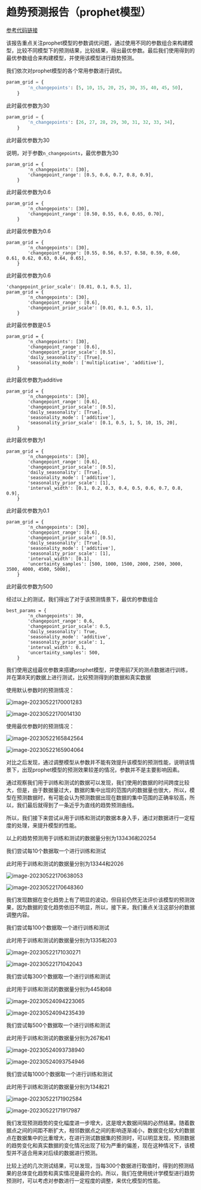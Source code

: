 # 趋势预测报告（prophet模型）

[参考代码链接](**https://github.com/xiao21wei/technology**)

该报告重点关注prophet模型的参数调优问题，通过使用不同的参数组合来构建模型，比较不同模型下的预测结果，比较结果，得出最优参数。最后我们使用得到的最优参数组合来构建模型，并使用该模型进行趋势预测。

我们依次对prophet模型的各个常用参数进行调优。

```python
param_grid = {
        'n_changepoints': [5, 10, 15, 20, 25, 30, 35, 40, 45, 50],
    }
```

此时最优参数为30

```python
param_grid = {
        'n_changepoints': [26, 27, 28, 29, 30, 31, 32, 33, 34],
    }
```

此时最优参数为30

说明，对于参数`n_changepoints`，最优参数为30

```
param_grid = {
        'n_changepoints': [30],
        'changepoint_range': [0.5, 0.6, 0.7, 0.8, 0.9],
    }
```

此时最优参数为0.6

```
param_grid = {
        'n_changepoints': [30],
        'changepoint_range': [0.50, 0.55, 0.6, 0.65, 0.70],
    }
```

此时最优参数为0.6



```
param_grid = {
        'n_changepoints': [30],
        'changepoint_range': [0.55, 0.56, 0.57, 0.58, 0.59, 0.60, 0.61, 0.62, 0.63, 0.64, 0.65],
    }
```

此时最优参数为0.6

```
'changepoint_prior_scale': [0.01, 0.1, 0.5, 1],
param_grid = {
        'n_changepoints': [30],
        'changepoint_range': [0.6],
        'changepoint_prior_scale': [0.01, 0.1, 0.5, 1],
    }
```

此时最优参数是0.5

```
param_grid = {
        'n_changepoints': [30],
        'changepoint_range': [0.6],
        'changepoint_prior_scale': [0.5],
        'daily_seasonality': [True],
        'seasonality_mode': ['multiplicative', 'additive'],
    }
```

此时最优参数为additive

```
param_grid = {
        'n_changepoints': [30],
        'changepoint_range': [0.6],
        'changepoint_prior_scale': [0.5],
        'daily_seasonality': [True],
        'seasonality_mode': ['additive'],
        'seasonality_prior_scale': [0.1, 0.5, 1, 5, 10, 15, 20],
    }
```

此时最优参数为1

```
param_grid = {
        'n_changepoints': [30],
        'changepoint_range': [0.6],
        'changepoint_prior_scale': [0.5],
        'daily_seasonality': [True],
        'seasonality_mode': ['additive'],
        'seasonality_prior_scale': [1],
        'interval_width': [0.1, 0.2, 0.3, 0.4, 0.5, 0.6, 0.7, 0.8, 0.9],
    }
```

此时最优参数为0.1

```
param_grid = {
        'n_changepoints': [30],
        'changepoint_range': [0.6],
        'changepoint_prior_scale': [0.5],
        'daily_seasonality': [True],
        'seasonality_mode': ['additive'],
        'seasonality_prior_scale': [1],
        'interval_width': [0.1],
        'uncertainty_samples': [500, 1000, 1500, 2000, 2500, 3000, 3500, 4000, 4500, 5000],
    }
```

此时最优参数为500

经过以上的测试，我们得出了对于该预测情景下，最优的参数组合

```
best_params = {
        'n_changepoints': 30,
        'changepoint_range': 0.6,
        'changepoint_prior_scale': 0.5,
        'daily_seasonality': True,
        'seasonality_mode': 'additive',
        'seasonality_prior_scale': 1,
        'interval_width': 0.1,
        'uncertainty_samples': 500,
    }
```

我们使用这组最优参数来搭建prophet模型，并使用前7天的测点数据进行训练，并在第8天的数据上进行测试，比较预测得到的数据和真实数据

使用默认参数时的预测情况：

![image-20230522170001283](趋势预测报告（prophet模型）.assets/image-20230522170001283.png)

![image-20230522170014130](趋势预测报告（prophet模型）.assets/image-20230522170014130.png)

使用最优参数时的预测情况：

![image-20230522165842564](趋势预测报告（prophet模型）.assets/image-20230522165842564.png)

![image-20230522165904064](趋势预测报告（prophet模型）.assets/image-20230522165904064.png)

对比之后发现，通过调整模型从参数并不能有效提升该模型的预测性能，说明该情景下，出现prophet模型的预测效果较差的情况，参数并不是主要影响因素。

通过观察我们用于训练和测试的数据可以发现，我们使用的数据的时间跨度比较大，但是，由于数据量过大，数据的集中出现的范围内的数据量也很大，所以，模型在预测数据时，有可能会认为预测数据出现在数据的集中范围的正确率较高，所以，我们最后就得到了一条近乎为直线的趋势预测曲线。

所以，我们接下来尝试从用于训练和测试的数据本身入手，通过对数据进行一定程度的处理，来提升模型的性能。

以上的趋势预测用于训练和测试的数据量分别为133436和20254

我们尝试每10个数据取一个进行训练和测试

此时用于训练和测试的数据量分别为13344和2026

![image-20230522170638053](趋势预测报告（prophet模型）.assets/image-20230522170638053.png)

![image-20230522170648360](趋势预测报告（prophet模型）.assets/image-20230522170648360.png)

我们发现数据在变化趋势上有了明显的波动，但目前仍然无法评价该模型的预测效果，因为数据的变化趋势依旧不明显，所以，接下来，我们重点关注这部分的数据调整内容。

我们尝试每100个数据取一个进行训练和测试

此时用于训练和测试的数据量分别为1335和203

![image-20230522171030271](趋势预测报告（prophet模型）.assets/image-20230522171030271.png)



![image-20230522171042043](趋势预测报告（prophet模型）.assets/image-20230522171042043.png)

我们尝试每300个数据取一个进行训练和测试

此时用于训练和测试的数据量分别为445和68

![image-20230524094223065](趋势预测报告（prophet模型）.assets/image-20230524094223065.png)

![image-20230524094235439](趋势预测报告（prophet模型）.assets/image-20230524094235439.png)

我们尝试每500个数据取一个进行训练和测试

此时用于训练和测试的数据量分别为267和41

![image-20230524093738940](趋势预测报告（prophet模型）.assets/image-20230524093738940.png)

![image-20230524093754946](趋势预测报告（prophet模型）.assets/image-20230524093754946.png)

我们尝试每1000个数据取一个进行训练和测试

此时用于训练和测试的数据量分别为134和21

![image-20230522171902584](趋势预测报告（prophet模型）.assets/image-20230522171902584.png)

![image-20230522171917987](趋势预测报告（prophet模型）.assets/image-20230522171917987.png)

我们发现预测趋势的变化幅度进一步增大，这是增大数据间隔的必然结果。随着数据点之间的间距不断扩大，相邻数据点之间的影响逐渐减小，数据变化较大的数据点在数据集中的比重增大，在进行测试数据集的预测时，可以明显发现，预测数据的趋势变化和真实数据的变化情况出现了较为严重的偏差，现在这种情况下，该模型并不适合用来对后续的数据进行预测。

比较上述的几次测试结果，可以发现，当每300个数据进行取值时，得到的预测结果的总体变化趋势和真实情况是最符合的。所以，我们在使用统计学模型进行趋势预测时，可以考虑对参数进行一定程度的调整，来优化模型的性能。